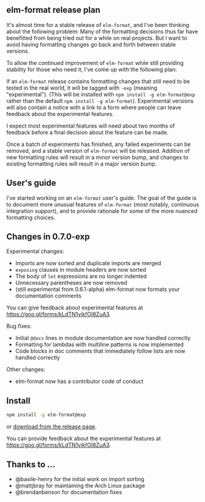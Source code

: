 ## elm-format release plan

It's almost time for a stable release of `elm-format`, and I've been thinking about the following problem: Many of the formatting decisions thus far have benefitted from being tried out for a while on real projects. But I want to avoid having formatting changes go back and forth between stable versions.

To allow the continued improvement of `elm-format` while still providing stability for those who need it, I've come up with the following plan:

If an `elm-format` release contains formatting changes that still need to be tested in the real world, it will be tagged with `-exp` (meaning "experimental"). (This will be installed with `npm install -g elm-format@exp` rather than the default `npm install -g elm-format`).  Experimental versions will also contain a notice with a link to a form where people can leave feedback about the experimental features.

I expect most experimental features will need about two months of feedback before a final decision about the feature can be made.

Once a batch of experiments has finished, any failed experiments can be removed, and a stable version of `elm-format` will be released. Addition of new formatting rules will result in a minor version bump, and changes to existing formatting rules will result in a major version bump.


## User's guide

I've started working on an `elm-format` user's guide. The goal of the guide is to document more unusual features of `elm-format` (most notably, continuous integration support), and to provide rationale for some of the more nuanced formatting choices.


## Changes in 0.7.0-exp


Experimental changes:
  - Imports are now sorted and duplicate imports are merged
  - `exposing` clauses in module headers are now sorted
  - The body of `let` expressions are no longer indented
  - Unnecessary parentheses are now removed
  - (still experimental from 0.6.1-alpha) elm-format now formats your documentation comments

You can give feedback about experimental features at <https://goo.gl/forms/kLdTN1yikfOI8ZuA3>.

Bug fixes:
  - Initial `@docs` lines in module documentation are now handled correctly
  - Formatting for lambdas with multiline patterns is now implemented
  - Code blocks in doc comments that immediately follow lists are now handled correctly

Other changes:
  - elm-format now has a contributor code of conduct


## Install

```sh
npm install -g elm-format@exp
```

or [download from the release page](https://github.com/avh4/elm-format/releases/tag/0.7.0-exp).

You can provide feedback about the experimental features at <https://goo.gl/forms/kLdTN1yikfOI8ZuA3>.


## Thanks to ...

 - @basile-henry for the initial work on import sorting
 - @mattjbray for maintaining the Arch Linux package
 - @brendanbenson for documentation fixes
